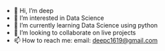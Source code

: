 - 👋 Hi, I’m deep
- 👀 I’m interested in Data Science
- 🌱 I’m currently learning Data Science using python
- 💞️ I’m looking to collaborate on live projects
- 📫 How to reach me: email: deepc1619@gmail.com

<!---
deepc1619/deepc1619 is a ✨ special ✨ repository because its `README.md` (this file) appears on your GitHub profile.
You can click the Preview link to take a look at your changes.
--->
